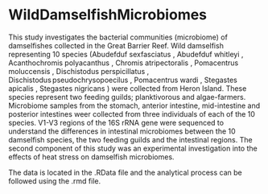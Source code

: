 # WildDamselfishMicrobiomes
This study investigates the bacterial communities (microbiome) of damselfishes collected in the Great Barrier Reef. Wild damselfish representing 10 species (Abudefduf sexfasciatus , Abudefduf whitleyi , Acanthochromis polyacanthus , Chromis atripectoralis , Pomacentrus moluccensis , Dischistodus perspicillatus , Dischistodus pseudochrysopoecilus , Pomacentrus wardi , Stegastes apicalis , Stegastes nigricans ) were collected from Heron Island. These species represent two feeding guilds; planktivorous and algae-farmers. Microbiome samples from the stomach, anterior intestine, mid-intestine and posterior intestines weer collected from three individuals of each of the 10 species. V1-V3 regions of the 16S rRNA gene were sequenced to understand the differences in intestinal microbiomes between the 10 damselfish species, the two feeding guilds and the intestinal regions. The second component of this study was an experimental investigation into the effects of heat stress on damselfish microbiomes.

The data is located in the .RData file and the analytical process can be followed using the .rmd file.
